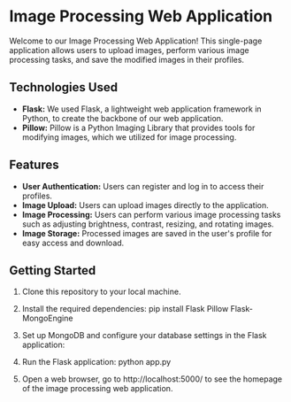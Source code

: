 # Image Processing Web Application

Welcome to our Image Processing Web Application! This single-page application allows users to upload images, perform various image processing tasks, and save the modified images in their profiles.



## Technologies Used

- **Flask:** We used Flask, a lightweight web application framework in Python, to create the backbone of our web application.
- **Pillow:** Pillow is a Python Imaging Library that provides tools for modifying images, which we utilized for image processing.

## Features

- **User Authentication:** Users can register and log in to access their profiles.
- **Image Upload:** Users can upload images directly to the application.
- **Image Processing:** Users can perform various image processing tasks such as adjusting brightness, contrast, resizing, and rotating images.
- **Image Storage:** Processed images are saved in the user's profile for easy access and download.

## Getting Started

1. Clone this repository to your local machine.
2. Install the required dependencies: pip install Flask Pillow Flask-MongoEngine
3. Set up MongoDB and configure your database settings in the Flask application:
   
4. Run the Flask application:
   python app.py
5. Open a web browser, go to http://localhost:5000/ to see the homepage of the image processing web application.